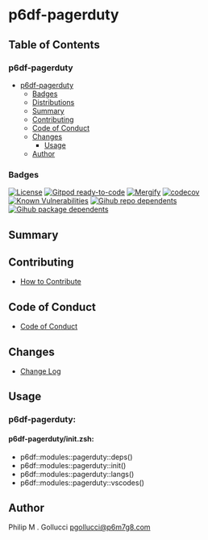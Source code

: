 # p6df-pagerduty

## Table of Contents


### p6df-pagerduty
- [p6df-pagerduty](#p6df-pagerduty)
  - [Badges](#badges)
  - [Distributions](#distributions)
  - [Summary](#summary)
  - [Contributing](#contributing)
  - [Code of Conduct](#code-of-conduct)
  - [Changes](#changes)
    - [Usage](#usage)
  - [Author](#author)

### Badges

[![License](https://img.shields.io/badge/License-Apache%202.0-yellowgreen.svg)](https://opensource.org/licenses/Apache-2.0)
[![Gitpod ready-to-code](https://img.shields.io/badge/Gitpod-ready--to--code-blue?logo=gitpod)](https://gitpod.io/#https://github.com/p6m7g8/p6df-pagerduty)
[![Mergify](https://img.shields.io/endpoint.svg?url=https://gh.mergify.io/badges/p6m7g8/p6df-pagerduty/&style=flat)](https://mergify.io)
[![codecov](https://codecov.io/gh/p6m7g8/p6df-pagerduty/branch/master/graph/badge.svg?token=14Yj1fZbew)](https://codecov.io/gh/p6m7g8/p6df-pagerduty)
[![Known Vulnerabilities](https://snyk.io/test/github/p6m7g8/p6df-pagerduty/badge.svg?targetFile=package.json)](https://snyk.io/test/github/p6m7g8/p6df-pagerduty?targetFile=package.json)
[![Gihub repo dependents](https://badgen.net/github/dependents-repo/p6m7g8/p6df-pagerduty)](https://github.com/p6m7g8/p6df-pagerduty/network/dependents?dependent_type=REPOSITORY)
[![Gihub package dependents](https://badgen.net/github/dependents-pkg/p6m7g8/p6df-pagerduty)](https://github.com/p6m7g8/p6df-pagerduty/network/dependents?dependent_type=PACKAGE)

## Summary

## Contributing

- [How to Contribute](CONTRIBUTING.md)

## Code of Conduct

- [Code of Conduct](https://github.com/p6m7g8/.github/blob/master/CODE_OF_CONDUCT.md)

## Changes

- [Change Log](CHANGELOG.md)

## Usage

### p6df-pagerduty:

#### p6df-pagerduty/init.zsh:

- p6df::modules::pagerduty::deps()
- p6df::modules::pagerduty::init()
- p6df::modules::pagerduty::langs()
- p6df::modules::pagerduty::vscodes()



## Author

Philip M . Gollucci <pgollucci@p6m7g8.com>
